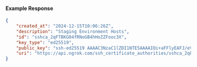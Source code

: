 <!-- Code generated for API Clients. DO NOT EDIT. -->

#### Example Response

```json
{
	"created_at": "2024-12-15T10:06:26Z",
	"description": "Staging Environment Hosts",
	"id": "sshca_2qFTBKG04fRNoGB4hHoZZFooc3X",
	"key_type": "ed25519",
	"public_key": "ssh-ed25519 AAAAC3NzaC1lZDI1NTE5AAAAIOi+aFFlyEAFJ/eVP2lcOvj8tguYszn0kIJp5GjPbJK7",
	"uri": "https://api.ngrok.com/ssh_certificate_authorities/sshca_2qFTBKG04fRNoGB4hHoZZFooc3X"
}
```
